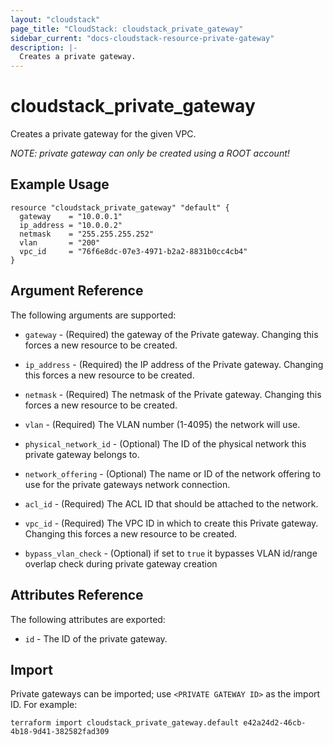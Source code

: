 ```yaml
---
layout: "cloudstack"
page_title: "CloudStack: cloudstack_private_gateway"
sidebar_current: "docs-cloudstack-resource-private-gateway"
description: |-
  Creates a private gateway.
---
```


# cloudstack_private_gateway

Creates a private gateway for the given VPC.

*NOTE: private gateway can only be created using a ROOT account!*

## Example Usage

```hcl
resource "cloudstack_private_gateway" "default" {
  gateway    = "10.0.0.1"
  ip_address = "10.0.0.2"
  netmask    = "255.255.255.252"
  vlan       = "200"
  vpc_id     = "76f6e8dc-07e3-4971-b2a2-8831b0cc4cb4"
}
```

## Argument Reference

The following arguments are supported:

* `gateway` - (Required) the gateway of the Private gateway. Changing this
    forces a new resource to be created.

* `ip_address` - (Required) the IP address of the Private gateway. Changing this forces
    a new resource to be created.

* `netmask` - (Required) The netmask of the Private gateway. Changing
    this forces a new resource to be created.

* `vlan` - (Required) The VLAN number (1-4095) the network will use.

* `physical_network_id` - (Optional) The ID of the physical network this private
    gateway belongs to.

* `network_offering` - (Optional) The name or ID of the network offering to use for
    the private gateways network connection.

* `acl_id` - (Required) The ACL ID that should be attached to the network.

* `vpc_id` - (Required) The VPC ID in which to create this Private gateway. Changing
    this forces a new resource to be created.

* `bypass_vlan_check` -  (Optional) if set to `true` it bypasses VLAN id/range overlap 
    check during private gateway creation

## Attributes Reference

The following attributes are exported:

* `id` - The ID of the private gateway.

## Import

Private gateways can be imported; use `<PRIVATE GATEWAY ID>` as the import ID. For
example:

```shell
terraform import cloudstack_private_gateway.default e42a24d2-46cb-4b18-9d41-382582fad309
```
